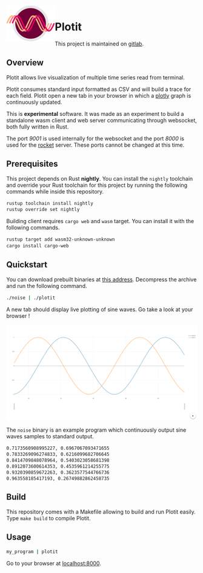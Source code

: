 <img align="left" width="128px" src="plotit.png" />

# Plotit

This project is maintained on [gitlab](https://gitlab.com/lelongg/plotit).

## Overview

Plotit allows live visualization of multiple time series read from terminal.

Plotit consumes standard input formatted as CSV and will build a trace for each field.
Plotit open a new tab in your browser in which a [plotly](https://plot.ly/) graph is continuously updated.

This is **experimental** software.
It was made as an experiment to build a standalone wasm client and web server communicating through websocket, both fully written in Rust.

The port *9001* is used internally for the websocket and the port *8000* is used for the [rocket](https://rocket.rs/) server.
These ports cannot be changed at this time.

## Prerequisites

This project depends on Rust **nightly**.
You can install the `nightly` toolchain and override your Rust toolchain for this project by running the following commands while inside this repository.

```bash
rustup toolchain install nightly
rustup override set nightly
```

Building client requires `cargo web` and `wasm` target.
You can install it with the following commands.

```bash
rustup target add wasm32-unknown-unknown
cargo install cargo-web
```

## Quickstart

You can download prebuilt binaries at [this address](https://gitlab.com/lelongg/plotit/-/jobs/artifacts/master/download?job=build).
Decompress the archive and run the following command.

```bash
./noise | ./plotit
```

A new tab should display live plotting of sine waves. Go take a look at your browser !

![screenshot](screenshot.png)

The `noise` binary is an example program which continuously output sine waves samples to standard output.

```
0.7173560908995227, 0.6967067093471655
0.7833269096274833, 0.6216099682706645
0.8414709848078964, 0.5403023058681398
0.8912073600614353, 0.4535961214255775
0.9320390859672263, 0.3623577544766736
0.963558185417193, 0.26749882862458735
```

## Build

This repository comes with a Makefile allowing to build and run Plotit easily.  
Type `make build` to compile Plotit.

## Usage

```bash
my_program | plotit
```

Go to your browser at [localhost:8000](http://localhost:8000).
